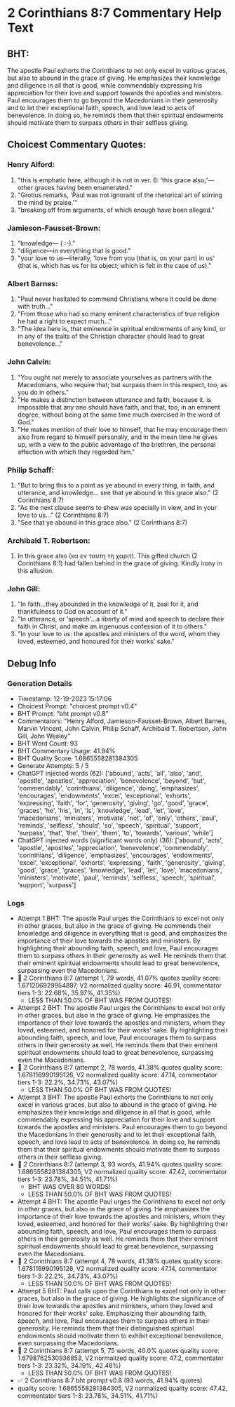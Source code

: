 # 2 Corinthians 8:7 Commentary Help Text

## BHT:
The apostle Paul exhorts the Corinthians to not only excel in various graces, but also to abound in the grace of giving. He emphasizes their knowledge and diligence in all that is good, while commendably expressing his appreciation for their love and support towards the apostles and ministers. Paul encourages them to go beyond the Macedonians in their generosity and to let their exceptional faith, speech, and love lead to acts of benevolence. In doing so, he reminds them that their spiritual endowments should motivate them to surpass others in their selfless giving.

## Choicest Commentary Quotes:
### Henry Alford:
1. "this is emphatic here, although it is not in ver. 6: ‘this grace also;’—other graces having been enumerated."
2. "Grotius remarks, 'Paul was not ignorant of the rhetorical art of stirring the mind by praise.'"
3. "breaking off from arguments, of which enough have been alleged."

### Jamieson-Fausset-Brown:
1. "knowledge— ( :-)." 
2. "diligence—in everything that is good." 
3. "your love to us—literally, 'love from you (that is, on your part) in us' (that is, which has us for its object; which is felt in the case of us)."

### Albert Barnes:
1. "Paul never hesitated to commend Christians where it could be done with truth..."
2. "From those who had so many eminent characteristics of true religion he had a right to expect much..."
3. "The idea here is, that eminence in spiritual endowments of any kind, or in any of the traits of the Christian character should lead to great benevolence..."

### John Calvin:
1. "You ought not merely to associate yourselves as partners with the Macedonians, who require that; but surpass them in this respect, too, as you do in others."
2. "He makes a distinction between utterance and faith, because it. is impossible that any one should have faith, and that, too, in an eminent degree, without being at the same time much exercised in the word of God."
3. "He makes mention of their love to himself, that he may encourage them also from regard to himself personally, and in the mean time he gives up, with a view to the public advantage of the brethren, the personal affection with which they regarded him."

### Philip Schaff:
1. "But to bring this to a point as ye abound in every thing, in faith, and utterance, and knowledge... see that ye abound in this grace also." (2 Corinthians 8:7)
2. "As the next clause seems to shew was specially in view, and in your love to us..." (2 Corinthians 8:7)
3. "See that ye abound in this grace also." (2 Corinthians 8:7)

### Archibald T. Robertson:
1.  In this grace also (κα εν ταυτη τη χαριτ). This gifted church (2 Corinthians 8:1) had fallen behind in the grace of giving. Kindly irony in this allusion. 


### John Gill:
1. "In faith...they abounded in the knowledge of it, zeal for it, and thankfulness to God on account of it." 
2. "In utterance, or 'speech'...a liberty of mind and speech to declare their faith in Christ, and make an ingenuous confession of it to others."
3. "In your love to us: the apostles and ministers of the word, whom they loved, esteemed, and honoured for their works' sake."


## Debug Info
### Generation Details
- Timestamp: 12-19-2023 15:17:06
- Choicest Prompt: "choicest prompt v0.4"
- BHT Prompt: "bht prompt v0.8"
- Commentators: "Henry Alford, Jamieson-Fausset-Brown, Albert Barnes, Marvin Vincent, John Calvin, Philip Schaff, Archibald T. Robertson, John Gill, John Wesley"
- BHT Word Count: 93
- BHT Commentary Usage: 41.94%
- BHT Quality Score: 1.6865558281384305
- Generate Attempts: 5 / 5
- ChatGPT injected words (62):
	['abound', 'acts', 'all', 'also', 'and', 'apostle', 'apostles', 'appreciation', 'benevolence', 'beyond', 'but', 'commendably', 'corinthians', 'diligence', 'doing', 'emphasizes', 'encourages', 'endowments', 'excel', 'exceptional', 'exhorts', 'expressing', 'faith', 'for', 'generosity', 'giving', 'go', 'good', 'grace', 'graces', 'he', 'his', 'in', 'is', 'knowledge', 'lead', 'let', 'love', 'macedonians', 'ministers', 'motivate', 'not', 'of', 'only', 'others', 'paul', 'reminds', 'selfless', 'should', 'so', 'speech', 'spiritual', 'support', 'surpass', 'that', 'the', 'their', 'them', 'to', 'towards', 'various', 'while']
- ChatGPT injected words (significant words only) (36):
	['abound', 'acts', 'apostle', 'apostles', 'appreciation', 'benevolence', 'commendably', 'corinthians', 'diligence', 'emphasizes', 'encourages', 'endowments', 'excel', 'exceptional', 'exhorts', 'expressing', 'faith', 'generosity', 'giving', 'good', 'grace', 'graces', 'knowledge', 'lead', 'let', 'love', 'macedonians', 'ministers', 'motivate', 'paul', 'reminds', 'selfless', 'speech', 'spiritual', 'support', 'surpass']

### Logs
- Attempt 1 BHT: The apostle Paul urges the Corinthians to excel not only in other graces, but also in the grace of giving. He commends their knowledge and diligence in everything that is good, and emphasizes the importance of their love towards the apostles and ministers. By highlighting their abounding faith, speech, and love, Paul encourages them to surpass others in their generosity as well. He reminds them that their eminent spiritual endowments should lead to great benevolence, surpassing even the Macedonians.
- 🔄 2 Corinthians 8:7 (attempt 1, 79 words, 41.07% quotes quality score: 1.671206929954897, V2 normalized quality score: 46.91, commentator tiers 1-3: 22.68%, 35.97%, 41.35%) 
	- LESS THAN 50.0% OF BHT WAS FROM QUOTES!
- Attempt 2 BHT: The apostle Paul urges the Corinthians to excel not only in other graces, but also in the grace of giving. He emphasizes the importance of their love towards the apostles and ministers, whom they loved, esteemed, and honored for their works' sake. By highlighting their abounding faith, speech, and love, Paul encourages them to surpass others in their generosity as well. He reminds them that their eminent spiritual endowments should lead to great benevolence, surpassing even the Macedonians.
- 🔄 2 Corinthians 8:7 (attempt 2, 78 words, 41.38% quotes quality score: 1.678116990195126, V2 normalized quality score: 47.14, commentator tiers 1-3: 22.2%, 34.73%, 43.07%) 
	- LESS THAN 50.0% OF BHT WAS FROM QUOTES!
- Attempt 3 BHT: The apostle Paul exhorts the Corinthians to not only excel in various graces, but also to abound in the grace of giving. He emphasizes their knowledge and diligence in all that is good, while commendably expressing his appreciation for their love and support towards the apostles and ministers. Paul encourages them to go beyond the Macedonians in their generosity and to let their exceptional faith, speech, and love lead to acts of benevolence. In doing so, he reminds them that their spiritual endowments should motivate them to surpass others in their selfless giving.
- 🔄 2 Corinthians 8:7 (attempt 3, 93 words, 41.94% quotes quality score: 1.6865558281384305, V2 normalized quality score: 47.42, commentator tiers 1-3: 23.78%, 34.51%, 41.71%) 
	- BHT WAS OVER 80 WORDS! 
	- LESS THAN 50.0% OF BHT WAS FROM QUOTES!
- Attempt 4 BHT: The apostle Paul urges the Corinthians to excel not only in other graces, but also in the grace of giving. He emphasizes the importance of their love towards the apostles and ministers, whom they loved, esteemed, and honored for their works' sake. By highlighting their abounding faith, speech, and love, Paul encourages them to surpass others in their generosity as well. He reminds them that their eminent spiritual endowments should lead to great benevolence, surpassing even the Macedonians.
- 🔄 2 Corinthians 8:7 (attempt 4, 78 words, 41.38% quotes quality score: 1.678116990195126, V2 normalized quality score: 47.14, commentator tiers 1-3: 22.2%, 34.73%, 43.07%) 
	- LESS THAN 50.0% OF BHT WAS FROM QUOTES!
- Attempt 5 BHT: Paul calls upon the Corinthians to excel not only in other graces, but also in the grace of giving. He highlights the significance of their love towards the apostles and ministers, whom they loved and honored for their works' sake. Emphasizing their abounding faith, speech, and love, Paul encourages them to surpass others in their generosity. He reminds them that their distinguished spiritual endowments should motivate them to exhibit exceptional benevolence, even surpassing the Macedonians.
- 🔄 2 Corinthians 8:7 (attempt 5, 75 words, 40.0% quotes quality score: 1.6798762530936853, V2 normalized quality score: 47.2, commentator tiers 1-3: 23.32%, 34.19%, 42.48%) 
	- LESS THAN 50.0% OF BHT WAS FROM QUOTES!
- ✅ 2 Corinthians 8:7 bht prompt v0.8 (93 words, 41.94% quotes)
- quality score: 1.6865558281384305, V2 normalized quality score: 47.42, commentator tiers 1-3: 23.78%, 34.51%, 41.71%)